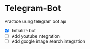 # Telegram-Bot
Practice using telegram bot api

- [x] Initialize bot
- [ ] Add youtube integration
- [ ] Add google image search integration